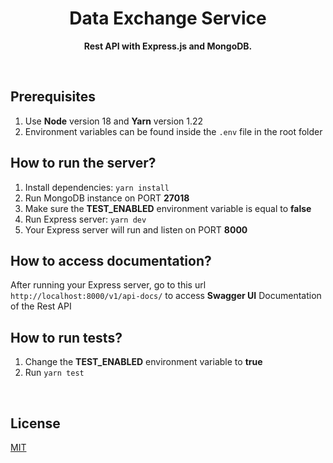<h1 align="center">Data Exchange Service</h1>

<p align="center">
  <b>Rest API with Express.js and MongoDB.</b></br>
</p>

<br>

## Prerequisites

1. Use **Node** version 18 and **Yarn** version 1.22
1. Environment variables can be found inside the `.env` file in the root folder

## How to run the server?

1. Install dependencies: `yarn install`
1. Run MongoDB instance on PORT **27018**
1. Make sure the **TEST_ENABLED** environment variable is equal to **false**
1. Run Express server: `yarn dev`
1. Your Express server will run and listen on PORT **8000**

## How to access documentation?

After running your Express server, go to this url `http://localhost:8000/v1/api-docs/` to access **Swagger UI** Documentation of the Rest API

## How to run tests?

1. Change the **TEST_ENABLED** environment variable to **true**
1. Run `yarn test`

<br>

## License

[MIT](/LICENSE)
